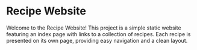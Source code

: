 # Recipe Website

Welcome to the Recipe Website! This project is a simple static website featuring an index page with links to a collection of recipes. Each recipe is presented on its own page, providing easy navigation and a clean layout.